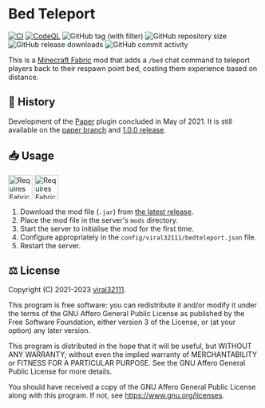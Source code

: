 # Bed Teleport

[![CI](https://github.com/viral32111/bed-teleport/actions/workflows/ci.yml/badge.svg)](https://github.com/viral32111/bed-teleport/actions/workflows/ci.yml)
[![CodeQL](https://github.com/viral32111/bed-teleport/actions/workflows/codeql.yml/badge.svg)](https://github.com/viral32111/bed-teleport/actions/workflows/codeql.yml)
![GitHub tag (with filter)](https://img.shields.io/github/v/tag/viral32111/bed-teleport?label=Latest)
![GitHub repository size](https://img.shields.io/github/repo-size/viral32111/bed-teleport?label=Size)
![GitHub release downloads](https://img.shields.io/github/downloads/viral32111/bed-teleport/total?label=Downloads)
![GitHub commit activity](https://img.shields.io/github/commit-activity/m/viral32111/bed-teleport?label=Commits)

This is a [Minecraft Fabric](https://fabricmc.net/) mod that adds a `/bed` chat command to teleport players back to their respawn point bed, costing them experience based on distance.

## 📅 History

Development of the [Paper](https://papermc.io/) plugin concluded in May of 2021. It is still available on the [paper branch](https://github.com/viral32111/bed-teleport/tree/paper) and [1.0.0 release](https://github.com/viral32111/bed-teleport/releases/tag/1.0.0).

## 📥 Usage

<a href="https://modrinth.com/mod/fabric-api/"><img src="https://github.com/viral32111/discord-relay/assets/19510403/2e0d32ee-b4aa-4d93-9388-4a45639c4a96" height="48" alt="Requires Fabric API"></a>
<a href="https://modrinth.com/mod/fabric-language-kotlin"><img src="https://github.com/viral32111/discord-relay/assets/19510403/ab7b8cbb-ff80-4359-8fc9-13a2cf62c4bf" height="48" alt="Requires Fabric Language Kotlin"></a>
<br>

1. Download the mod file (`.jar`) from [the latest release](https://github.com/viral32111/bedteleport/releases/latest).
2. Place the mod file in the server's `mods` directory.
3. Start the server to initialise the mod for the first time.
3. Configure appropriately in the `config/viral32111/bedteleport.json` file.
4. Restart the server.

## ⚖️ License

Copyright (C) 2021-2023 [viral32111](https://viral32111.com).

This program is free software: you can redistribute it and/or modify
it under the terms of the GNU Affero General Public License as
published by the Free Software Foundation, either version 3 of the
License, or (at your option) any later version.

This program is distributed in the hope that it will be useful,
but WITHOUT ANY WARRANTY; without even the implied warranty of
MERCHANTABILITY or FITNESS FOR A PARTICULAR PURPOSE. See the
GNU Affero General Public License for more details.

You should have received a copy of the GNU Affero General Public License
along with this program. If not, see https://www.gnu.org/licenses.
